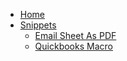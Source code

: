 * [Home](/)
* [Snippets](/snippets/)
  * [Email Sheet As PDF](snippets/email-sheet-as-pdf/)
  * [Quickbooks Macro](snippets/quickbooks-macro/)